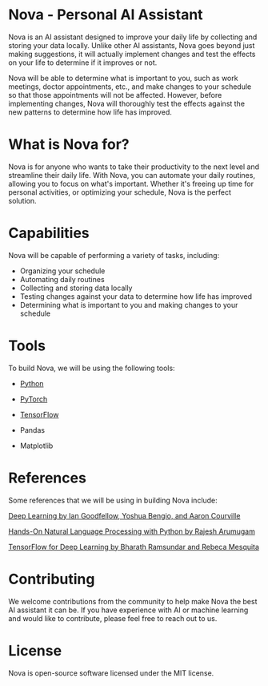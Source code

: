 # Nova - Personal AI Assistant
Nova is an AI assistant designed to improve your daily life by collecting and storing your data locally. Unlike other AI assistants, Nova goes beyond just making suggestions, it will actually implement changes and test the effects on your life to determine if it improves or not.

Nova will be able to determine what is important to you, such as work meetings, doctor appointments, etc., and make changes to your schedule so that those appointments will not be affected. However, before implementing changes, Nova will thoroughly test the effects against the new patterns to determine how life has improved.

# What is Nova for?

Nova is for anyone who wants to take their productivity to the next level and streamline their daily life. With Nova, you can automate your daily routines, allowing you to focus on what's important. Whether it's freeing up time for personal activities, or optimizing your schedule, Nova is the perfect solution.

# Capabilities

Nova will be capable of performing a variety of tasks, including:

- Organizing your schedule
- Automating daily routines
- Collecting and storing data locally
- Testing changes against your data to determine how life has improved
- Determining what is important to you and making changes to your schedule

# Tools

To build Nova, we will be using the following tools:

- [Python](https://www.python.org/downloads/)

- [PyTorch](https://pytorch.org)

- [TensorFlow](https://www.tensorflow.org)

- Pandas

- Matplotlib

# References

Some references that we will be using in building Nova include:

[Deep Learning by Ian Goodfellow, Yoshua Bengio, and Aaron Courville](https://amzn.to/3XO2iUL)

[Hands-On Natural Language Processing with Python by Rajesh Arumugam](https://amzn.to/3RhiEmj)

[TensorFlow for Deep Learning by Bharath Ramsundar and Rebeca Mesquita](https://amzn.to/3WOsQng)

# Contributing

We welcome contributions from the community to help make Nova the best AI assistant it can be. If you have experience with AI or machine learning and would like to contribute, please feel free to reach out to us.

# License

Nova is open-source software licensed under the MIT license.
